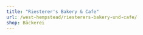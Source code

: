```yaml
---
title: "Riesterer's Bakery & Cafe"
url: /west-hempstead/riesterers-bakery-und-cafe/
shop: Bäckerei
---
```

